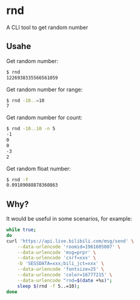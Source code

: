 # rnd
A CLI tool to get random number

## Usahe

Get random number:

```bash
$ rnd
1226938335566561059
```

Get random number for range:

```bash
$ rnd -10..=10
7
```

Get random number for count:

```bash
$ rnd -10..10 -n 5
-1
0
0
-3
2
```

Get random float number:

```bash
$ rnd -f
0.09189088878360863
```

## Why?

It would be useful in some scenarios, for example:

```bash
while true;
do 
curl 'https://api.live.bilibili.com/msg/send' \
    --data-urlencode 'roomid=1961605007' \
    --data-urlencode 'msg=prpr' \
    --data-urlencode 'csrf=xxx' \
    -b 'SESSDATA=xxx;bili_jct=xxx' \
    --data-urlencode 'fontsize=25' \
    --data-urlencode 'color=16777215' \
    --data-urlencode "rnd=$(date +%s)";
    sleep $(rnd -f 5..=10);
done
```
